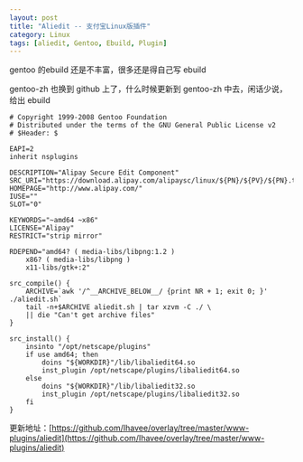 ```yaml
---
layout: post
title: "Aliedit -- 支付宝Linux版插件"
category: Linux
tags: [aliedit, Gentoo, Ebuild, Plugin]
---
```


gentoo 的ebuild 还是不丰富，很多还是得自己写 ebuild

gentoo-zh 也换到 github 上了，什么时候更新到 gentoo-zh 中去，闲话少说，给出 ebuild

<!-- more -->

    # Copyright 1999-2008 Gentoo Foundation
    # Distributed under the terms of the GNU General Public License v2
    # $Header: $

    EAPI=2
    inherit nsplugins

    DESCRIPTION="Alipay Secure Edit Component"
    SRC_URI="https://download.alipay.com/alipaysc/linux/${PN}/${PV}/${PN}.tar.gz"
    HOMEPAGE="http://www.alipay.com/"
    IUSE=""
    SLOT="0"

    KEYWORDS="~amd64 ~x86"
    LICENSE="Alipay"
    RESTRICT="strip mirror"

    RDEPEND="amd64? ( media-libs/libpng:1.2 )
        x86? ( media-libs/libpng )
        x11-libs/gtk+:2"

    src_compile() {
        ARCHIVE=`awk '/^__ARCHIVE_BELOW__/ {print NR + 1; exit 0; }' ./aliedit.sh`
        tail -n+$ARCHIVE aliedit.sh | tar xzvm -C ./ \
        || die "Can't get archive files"
    }

    src_install() {
        insinto "/opt/netscape/plugins"
        if use amd64; then
            doins "${WORKDIR}"/lib/libaliedit64.so
            inst_plugin /opt/netscape/plugins/libaliedit64.so
        else
            doins "${WORKDIR}"/lib/libaliedit32.so
            inst_plugin /opt/netscape/plugins/libaliedit32.so
        fi
    }

更新地址：[https://github.com/Ihavee/overlay/tree/master/www-plugins/aliedit](https://github.com/Ihavee/overlay/tree/master/www-plugins/aliedit)
